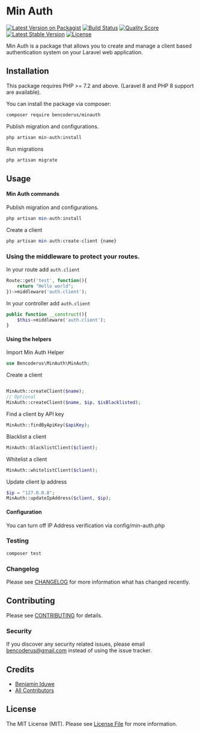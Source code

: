 # Min Auth

[![Latest Version on Packagist](https://img.shields.io/packagist/v/bencoderus/minauth.svg?style=flat-square)](https://packagist.org/packages/bencoderus/minauth)
[![Build Status](https://img.shields.io/travis/bencoderus/min-auth/master.svg?style=flat-square)](https://travis-ci.org/bencoderus/min-auth)
[![Quality Score](https://img.shields.io/scrutinizer/g/bencoderus/minauth.svg?style=flat-square)](https://scrutinizer-ci.com/g/bencoderus/minauth)
[![Latest Stable Version](https://poser.pugx.org/bencoderus/minauth/v)](//packagist.org/packages/bencoderus/minauth)
[![License](https://poser.pugx.org/bencoderus/minauth/license)](//packagist.org/packages/bencoderus/minaut)

Min Auth is a package that allows you to create and manage a client based authentication system on your Laravel web
application.

## Installation

This package requires PHP >= 7.2 and above. (Laravel 8 and PHP 8 support are available).

You can install the package via composer:

```bash
composer require bencoderus/minauth
```

Publish migration and configurations.

``` bash
php artisan min-auth:install
```

Run migrations

``` bash
php artisan migrate
```

## Usage

#### Min Auth commands

Publish migration and configurations.

``` php
php artisan min-auth:install
```

Create a client

``` php
php artisan min-auth:create-client {name}
```

### Using the middleware to protect your routes.

In your route add `auth.client`

``` php
Route::get('test', function(){
    return "Hello world";
})->middleware('auth.client');
```

In your controller add `auth.client`

``` php
public function __construct(){
    $this->middleware('auth.client');
}
```

#### Using the helpers

Import Min Auth Helper

``` php
use Bencoderus\MinAuth\MinAuth;
```

Create a client

``` php

MinAuth::createClient($name);
// Optional
MinAuth::createClient($name, $ip, $isBlacklisted);
```

Find a client by API key

``` php
MinAuth::findByApiKey($apiKey);
```

Blacklist a client

``` php
MinAuth::blacklistClient($client);
```

Whitelist a client

``` php
MinAuth::whitelistClient($client);
```

Update client Ip address

``` php
$ip = "127.0.0.8";
MinAuth::updateIpAddress($client, $ip);
```

#### Configuration

You can turn off IP Address verification via config/min-auth.php

### Testing

``` bash
composer test
```

### Changelog

Please see [CHANGELOG](CHANGELOG.md) for more information what has changed recently.

## Contributing

Please see [CONTRIBUTING](CONTRIBUTING.md) for details.

### Security

If you discover any security related issues, please email bencoderus@gmail.com instead of using the issue tracker.

## Credits

- [Benjamin Iduwe](https://github.com/bencoderus)
- [All Contributors](../../contributors)

## License

The MIT License (MIT). Please see [License File](LICENSE.md) for more information.
